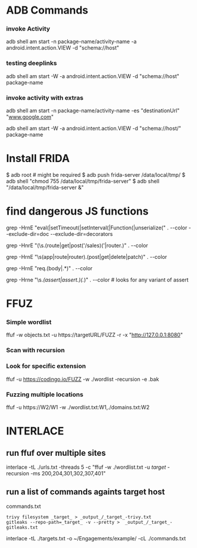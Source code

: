 
# ADB Commands

### invoke Activity
adb shell am start -n package-name/activity-name -a android.intent.action.VIEW -d "schema://host"

### testing deeplinks
adb shell am start -W -a android.intent.action.VIEW -d "schema://host"  package-name

### invoke activity with extras
adb shell am start -n package-name/activity-name  -es "destinationUrl" "www.google.com" 

adb shell am start -W -a android.intent.action.VIEW -d "schema://host/"  package-name

# Install FRIDA

$ adb root # might be required
$ adb push frida-server /data/local/tmp/
$ adb shell "chmod 755 /data/local/tmp/frida-server"
$ adb shell "/data/local/tmp/frida-server &"


# find dangerous JS functions 

grep -HrnE "eval\(|setTimeout\(|setInterval\(|Function\(|unserialize\(" . --color --exclude-dir=doc --exclude-dir=decorators

grep -HnrE "(\s\.(route|get|post\('\/sales)\('|router\.)" . --color

grep -HrnE "\s(app|route|router)\.(post|get|delete|patch)" . --color

grep -HrnE "req\.(body|.*)" . --color

grep -Hrne "\s.*(assert|assert\.)\(.*\)" . --color  # looks for any variant of assert

# FFUZ 

### Simple wordlist
ffuf -w objects.txt -u https://targetURL/FUZZ -r  -x "http://127.0.0.1:8080"

### Scan with recursion

### Look for specific extension
ffuf -u https://codingo.io/FUZZ -w ./wordlist -recursion -e .bak

### Fuzzing multiple locations
ffuf -u https://W2/W1 -w ./wordlist.txt:W1,./domains.txt:W2


# INTERLACE

## run ffuf over multiple sites
interlace -tL ./urls.txt -threads 5 -c "ffuf -w ./wordlist.txt -u _target_ -recursion -ms 200,204,301,302,307,401"

## run a list of commands againts target host

commands.txt
```
trivy filesystem _target_ > _output_/_target_-trivy.txt
gitleaks --repo-path=_target_ -v --pretty >  _output_/_target_-gitleaks.txt

```

interlace -tL ./targets.txt -o ~/Engagements/example/ -cL ./commands.txt 
